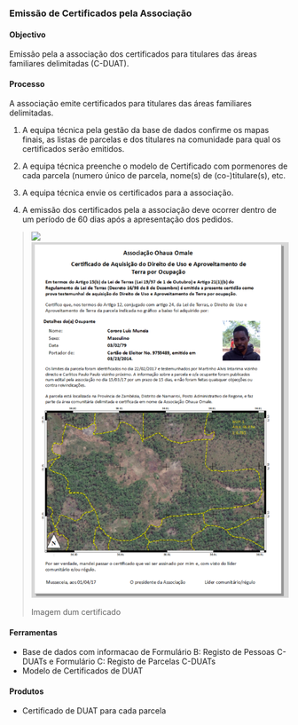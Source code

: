 ### Emissão de Certificados pela Associação

#### Objectivo

Emissão pela a associação dos certificados para titulares das áreas familiares delimitadas \(C-DUAT\).

#### Processo

A associação emite certificados para titulares das áreas familiares delimitadas.

1. A equipa técnica pela gestão da base de dados confirme os mapas finais, as listas de parcelas e dos titulares na comunidade para qual os certificados serão emitidos.

2. A equipa técnica preenche o modelo de Certificado com pormenores de cada parcela \(numero único de parcela, nome\(s\) de \(co-\)titulare\(s\), etc.

3. A equipa técnica envie os certificados para a associação.

4. A emissão dos certificados pela a associação deve ocorrer dentro de um período de 60 dias após a apresentação dos pedidos.

> ![](/assets/certificado.PNG)![](/assets/certificate.png)
>
> Imagem dum certificado

#### Ferramentas

* Base de dados com informacao de Formulário B: Registo de Pessoas C-DUATs e Formulário C: Registo de Parcelas C-DUATs
* Modelo de Certificados de DUAT

#### Produtos

* Certificado de DUAT para cada parcela



